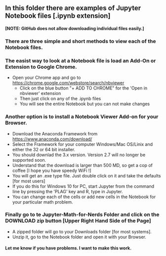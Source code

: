 
## In this folder there are examples of Jupyter Notebook files [.ipynb extension]
#### [NOTE: GitHub does not allow downloading individual files easily.]

### There are three simple and short methods to view each of the Notebook files.

### The easist way to look at a Notebook file is load an Add-On or Extension to Google Chrome.
 - Open your Chrome app and go to https://chrome.google.com/webstore/search/nbviewer
   - Click on the blue button "+ ADD TO CHROME" for the 'Open in nbviewer' extension
   - Then just click on any of the .ipynb files
   - You will see the entire Notebook but you can not make changes

### Another option is to install a Notebook Viewer Add-on for your Browser.
 - Download the Anaconda Framework from https://www.anaconda.com/download/
 - Select the Framework for your computer Windows/Mac OS/Linix and either the 32 or 64 bit installer.
 - You should downlad the 3.x version.  Version 2.7 will no longer be supported soon.
 - Understand that the download is larger than 500 MD, so get a cop of coffee [I hope you have speedy WiFi !]
 - You will get an .exe type file.  Just double click on it and take the defaults [for most users]
 - If you do this for Windows 10 for PC, start Jupyter from the command line by pressing the 'PLAG' key and R, type in Jupyter.
  - You can change each of the cells or add new cells in the Notebook for your particular math problem.
  
 ### Finally go to te Jupyter-Math-for-Nerds Folder and click on the DOWNLOAD zip button [Upper Right Hand Side of the Page]
  - A zipped folder will go to your Downloads folder [for most systems].  
  - Unzip it, go to the Notebook folder and open it with your Browser.
  
#### Let me know if you have problems.  I want to make this work.

